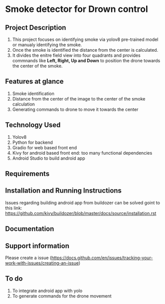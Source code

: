 # Smoke detector for Drown control

## Project Description

1. This project focuses on identifying smoke via yolov8 pre-trained model or manualy identifying the smoke. 
2. Once the smoke is identified the distance from the center is calculated.
3. It divides the enitre field view into four quadrants and provides commnands like **Left, Right, Up and Down** to position the drone towards the center of the smoke.

## Features at glance
1. Smoke identification
2. Distance from the center of the image to the center of the smoke calculation
3. Generating commands to drone to move it towards the center

## Technology Used
1. Yolov8
2. Python for backend
3. Gradio for web based front end
4. Kivy for android based front end: too many functional dependencies
5. Android Studio to build android app

## Requirements

## Installation and Running Instructions

Issues regarding building android app from buildozer can be solved goint to this link: https://github.com/kivy/buildozer/blob/master/docs/source/installation.rst
## Documentation

## Support information

Please create a issue (https://docs.github.com/en/issues/tracking-your-work-with-issues/creating-an-issue)

## To do

1. To integrate android app with yolo
2. To generate commands for the drone movement